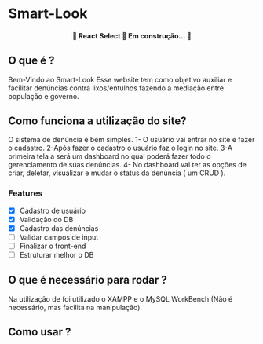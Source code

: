 # Smart-Look
<h4 align="center"> 
	🚧  React Select 🚀 Em construção...  🚧
</h4>

## O que é ?
Bem-Vindo ao Smart-Look 
Esse website tem como objetivo auxiliar e facilitar denúncias contra lixos/entulhos fazendo a mediação entre população e governo.

## Como funciona a utilização do site?
O sistema de denúncia é bem simples.
 1- O usuário vai entrar no site e fazer o cadastro.
 2-Após fazer o cadastro o usuário faz o login no site.
 3-A primeira tela a será um dashboard no qual poderá fazer todo o gerenciamento de suas denúncias.
 4- No dashboard vai ter as opções de criar, deletar, visualizar e mudar o status da denúncia ( um CRUD  ).
 
 ### Features
- [x] Cadastro de usuário
- [x] Validação do DB
- [x] Cadastro das denúncias
- [ ] Validar campos de input
- [ ] Finalizar o front-end
- [ ] Estruturar melhor o DB

## O que é necessário para rodar ?
Na utilização de foi utilizado o XAMPP e o MySQL WorkBench (Não é necessário, mas facilita na manipulação).

## Como usar ?

